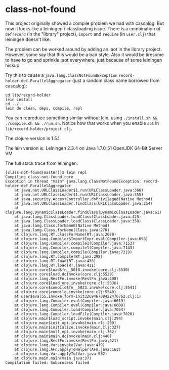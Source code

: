 class-not-found
===============

This project originally showed a compile problem we had with cascalog. But now it looks like a leiningen / classloading issue. There is a combination of `defrecord` (in the "library" project), `import` and `require` (in `user.clj`) that leiningen doesn't like.

The problem can be worked around by adding an :aot in the library project. However, some say that this would be a bad style. Also it would be tiresome to have to go and sprinkle :aot everywhere, just because of some leiningen hickup.

Try this to cause a `java.lang.ClassNotFoundException` `record-holder.def.ParallelAggregator` (just a random class name borrowed from cascalog):


````
cd lib/record-holder
lein install
cd ../..
lein do clean, deps, compile, repl
````

You can reproduce something similar without lein, using `./install.sh && ./compile.sh && ./run.sh`. Notice how that works when you enable `aot` in `lib/record-holder/project.clj`.

The clojure version is 1.5.1.

The lein version is: Leiningen 2.3.4 on Java 1.7.0_51 OpenJDK 64-Bit Server VM

The full stack trace from leiningen:

````
[class-not-found(master)]$ lein repl
Compiling class-not-found.core
Exception in thread "main" java.lang.ClassNotFoundException: record-holder.def.ParallelAggregator
	at java.net.URLClassLoader$1.run(URLClassLoader.java:366)
	at java.net.URLClassLoader$1.run(URLClassLoader.java:355)
	at java.security.AccessController.doPrivileged(Native Method)
	at java.net.URLClassLoader.findClass(URLClassLoader.java:354)
	at clojure.lang.DynamicClassLoader.findClass(DynamicClassLoader.java:61)
	at java.lang.ClassLoader.loadClass(ClassLoader.java:425)
	at java.lang.ClassLoader.loadClass(ClassLoader.java:358)
	at java.lang.Class.forName0(Native Method)
	at java.lang.Class.forName(Class.java:270)
	at clojure.lang.RT.classForName(RT.java:2070)
	at clojure.lang.Compiler$ImportExpr.eval(Compiler.java:698)
	at clojure.lang.Compiler.compile1(Compiler.java:7153)
	at clojure.lang.Compiler.compile1(Compiler.java:7143)
	at clojure.lang.Compiler.compile(Compiler.java:7219)
	at clojure.lang.RT.compile(RT.java:398)
	at clojure.lang.RT.load(RT.java:438)
	at clojure.lang.RT.load(RT.java:411)
	at clojure.core$load$fn__5018.invoke(core.clj:5530)
	at clojure.core$load.doInvoke(core.clj:5529)
	at clojure.lang.RestFn.invoke(RestFn.java:408)
	at clojure.core$load_one.invoke(core.clj:5336)
	at clojure.core$compile$fn__5023.invoke(core.clj:5541)
	at clojure.core$compile.invoke(core.clj:5540)
	at user$eval55.invoke(form-init326946708422476762.clj:1)
	at clojure.lang.Compiler.eval(Compiler.java:6619)
	at clojure.lang.Compiler.eval(Compiler.java:6609)
	at clojure.lang.Compiler.load(Compiler.java:7064)
	at clojure.lang.Compiler.loadFile(Compiler.java:7020)
	at clojure.main$load_script.invoke(main.clj:294)
	at clojure.main$init_opt.invoke(main.clj:299)
	at clojure.main$initialize.invoke(main.clj:327)
	at clojure.main$null_opt.invoke(main.clj:362)
	at clojure.main$main.doInvoke(main.clj:440)
	at clojure.lang.RestFn.invoke(RestFn.java:421)
	at clojure.lang.Var.invoke(Var.java:419)
	at clojure.lang.AFn.applyToHelper(AFn.java:163)
	at clojure.lang.Var.applyTo(Var.java:532)
	at clojure.main.main(main.java:37)
Compilation failed: Subprocess failed
````
